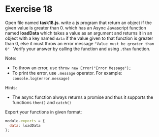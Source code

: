#  Exercise 18

Open file named **task18.js**. 
write a js program that return an object if the given value is greater than 0. 
which has an Async Javascript function named **loadData** 
which takes a value as an argument and returns it in an object with a key named `data` 
if the value given to that function is greater than 0, else it must throw an error message 
`"Value must be greater than 0"`  
Verify your answer by calling the function and using `.then` function.

Note:

- To throw an error, use `throw new Error("Error Message");`
- To print the error, use `.message` operator. For example: `console.log(error.message)`

Hints:

- The async function always returns a promise and thus it supports the functions `then()` and `catch()`

Export your functions in given format:

```js
module.exports = {
  data: loadData
};
```
